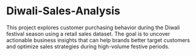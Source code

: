 # Diwali-Sales-Analysis
This project explores customer purchasing behavior during the Diwali festival season using a retail sales dataset. The goal is to uncover actionable business insights that can help brands better target customers and optimize sales strategies during high-volume festive periods.

